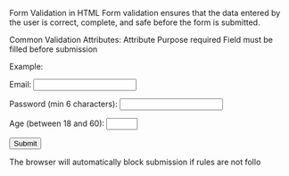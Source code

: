  Form Validation in HTML
Form validation ensures that the data entered by the user is correct, complete, and safe before the form is submitted.

Common Validation Attributes:
Attribute	Purpose
required	Field must be filled before submission

Example:

<form>
  <label>Email:</label>
  <input type="email" name="userEmail" required><br>

  <label>Password (min 6 characters):</label>
  <input type="password" name="pass" minlength="6" required><br>

  <label>Age (between 18 and 60):</label>
  <input type="number" name="age" min="18" max="60" required><br>

  <input type="submit" value="Submit">
</form>
 The browser will automatically block submission if rules are not follo